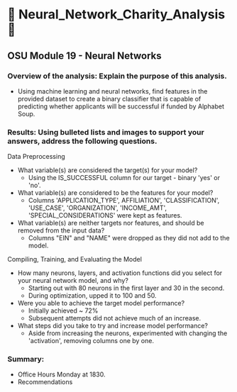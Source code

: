 # :gift_heart: Neural_Network_Charity_Analysis :gift:
## OSU Module 19 - Neural Networks


### Overview of the analysis: Explain the purpose of this analysis.

  - Using machine learning and neural networks, find features in the provided dataset to create a binary classifier that is capable of predicting whether applicants will be successful if funded by Alphabet Soup.

### Results: Using bulleted lists and images to support your answers, address the following questions.

Data Preprocessing
  * What variable(s) are considered the target(s) for your model?
    - Using the IS_SUCCESSFUL column for our target - binary 'yes' or 'no'.
  * What variable(s) are considered to be the features for your model?
    - Columns 'APPLICATION_TYPE', AFFILIATION', 'CLASSIFICATION', 'USE_CASE', 'ORGANIZATION', 'INCOME_AMT', 'SPECIAL_CONSIDERATIONS' were kept as features.
  * What variable(s) are neither targets nor features, and should be removed from the input data?
    - Columns "EIN" and "NAME" were dropped as they did not add to the model.

Compiling, Training, and Evaluating the Model
  * How many neurons, layers, and activation functions did you select for your neural network model, and why?
    - Starting out with 80 neurons in the first layer and 30 in the second.
    - During optimization, upped it to 100 and 50.
  * Were you able to achieve the target model performance?
    - Initially achieved ~ 72%
    - Subsequent attempts did not achieve much of an increase.
  * What steps did you take to try and increase model performance?
    - Aside from increasing the neurons, experimented with changing the 'activation', removing columns one by one.

### Summary:

  * Office Hours Monday at 1830.
  * Recommendations
